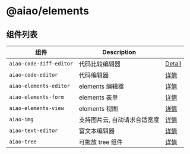 # @aiao/elements

## 组件列表

| 组件                      | Description     |                                                 |
| ----------------------- | --------------- | ----------------------------------------------- |
| `aiao-code-diff-editor` | 代码比较编辑器         | [Detail](./src/lib/components/code-diff-editor) |
| `aiao-code-editor`      | 代码编辑器           | [详情](./src/lib/components/code-editor)          |
| `aiao-elements-editor`  | elements 编辑器    | [详情](./src/lib/components/elements-editor)      |
| `aiao-elements-form`    | elements 表单     | [详情](./src/lib/components/elements-form)        |
| `aiao-elements-view`    | elements 视图     | [详情](./src/lib/components/elements-view)        |
| `aiao-img`              | 支持图片云, 自动请求合适宽度 | [详情](./src/lib/components/img)                  |
| `aiao-text-editor`      | 富文本编辑器          | [详情](./src/lib/components/text-editor)          |
| `aiao-tree`             | 可拖放 tree 组件     | [详情](./src/lib/components/tree)                 |
